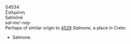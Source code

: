 G4534  
Σαλμώνη  
Salmōnē  
*sal-mo‘-nay*  
Perhaps of similar origin to [4529](g4529) *Salmone*, a place in Crete:
- Salmone.  
